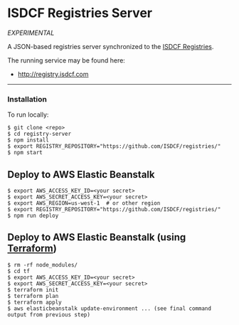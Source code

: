 ISDCF Registries Server
=======================

_EXPERIMENTAL_

A JSON-based registries server synchronized to the [ISDCF Registries](https://github.com/ISDCF/registries/).

The running service may be found here:

   * http://registry.isdcf.com

---

### Installation

To run locally:

```shell
$ git clone <repo>
$ cd registry-server
$ npm install
$ export REGISTRY_REPOSITORY="https://github.com/ISDCF/registries/"
$ npm start
```

## Deploy to AWS Elastic Beanstalk

```shell
$ export AWS_ACCESS_KEY_ID=<your secret>
$ export AWS_SECRET_ACCESS_KEY=<your secret>
$ export AWS_REGION=us-west-1  # or other region
$ export REGISTRY_REPOSITORY="https://github.com/ISDCF/registries/"
$ npm run deploy
```

## Deploy to AWS Elastic Beanstalk (using [Terraform](https://www.terraform.io))

```shell
$ rm -rf node_modules/
$ cd tf
$ export AWS_ACCESS_KEY_ID=<your secret>
$ export AWS_SECRET_ACCESS_KEY=<your secret>
$ terraform init
$ terraform plan
$ terraform apply
$ aws elasticbeanstalk update-environment ... (see final command output from previous step)
```
